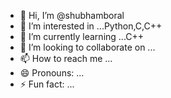 - 👋 Hi, I’m @shubhamboral
- 👀 I’m interested in ...Python,C,C++
- 🌱 I’m currently learning ...C++
- 💞️ I’m looking to collaborate on ...
- 📫 How to reach me ...
- 😄 Pronouns: ...
- ⚡ Fun fact: ...

<!---
shubhamboral/shubhamboral is a ✨ special ✨ repository because its `README.md` (this file) appears on your GitHub profile.
You can click the Preview link to take a look at your changes.
--->
